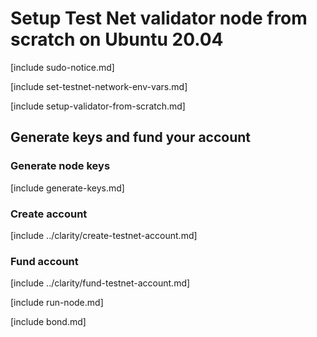 # Setup Test Net validator node from scratch on Ubuntu 20.04

[include sudo-notice.md]

[include set-testnet-network-env-vars.md]

[include setup-validator-from-scratch.md]

## Generate keys and fund your account 

### Generate node keys

[include generate-keys.md]

### Create account

[include ../clarity/create-testnet-account.md]

### Fund account

[include ../clarity/fund-testnet-account.md]

[include run-node.md]

[include bond.md]
